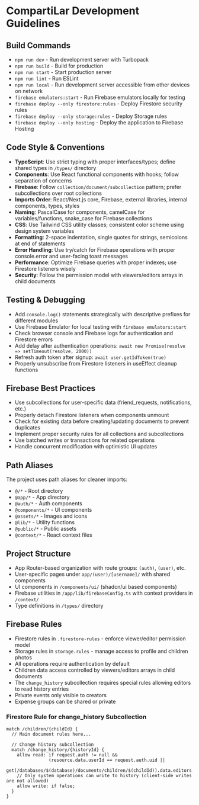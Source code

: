 # CompartiLar Development Guidelines

## Build Commands
- `npm run dev` - Run development server with Turbopack
- `npm run build` - Build for production
- `npm run start` - Start production server
- `npm run lint` - Run ESLint
- `npm run local` - Run development server accessible from other devices on network
- `firebase emulators:start` - Run Firebase emulators locally for testing
- `firebase deploy --only firestore:rules` - Deploy Firestore security rules
- `firebase deploy --only storage:rules` - Deploy Storage rules
- `firebase deploy --only hosting` - Deploy the application to Firebase Hosting

## Code Style & Conventions
- **TypeScript**: Use strict typing with proper interfaces/types; define shared types in `/types/` directory
- **Components**: Use React functional components with hooks; follow separation of concerns
- **Firebase**: Follow `collection/document/subcollection` pattern; prefer subcollections over root collections
- **Imports Order**: React/Next.js core, Firebase, external libraries, internal components, types, styles
- **Naming**: PascalCase for components, camelCase for variables/functions, snake_case for Firebase collections
- **CSS**: Use Tailwind CSS utility classes; consistent color scheme using design system variables
- **Formatting**: 2-space indentation, single quotes for strings, semicolons at end of statements
- **Error Handling**: Use try/catch for Firebase operations with proper console.error and user-facing toast messages
- **Performance**: Optimize Firebase queries with proper indexes; use Firestore listeners wisely
- **Security**: Follow the permission model with viewers/editors arrays in child documents

## Testing & Debugging
- Add `console.log()` statements strategically with descriptive prefixes for different modules
- Use Firebase Emulator for local testing with `firebase emulators:start`
- Check browser console and Firebase logs for authentication and Firestore errors
- Add delay after authentication operations: `await new Promise(resolve => setTimeout(resolve, 2000))`
- Refresh auth token after signup: `await user.getIdToken(true)`
- Properly unsubscribe from Firestore listeners in useEffect cleanup functions

## Firebase Best Practices
- Use subcollections for user-specific data (friend_requests, notifications, etc.)
- Properly detach Firestore listeners when components unmount
- Check for existing data before creating/updating documents to prevent duplicates
- Implement proper security rules for all collections and subcollections
- Use batched writes or transactions for related operations
- Handle concurrent modification with optimistic UI updates

## Path Aliases
The project uses path aliases for cleaner imports:
- `@/*` - Root directory
- `@app/*` - App directory
- `@auth/*` - Auth components
- `@components/*` - UI components
- `@assets/*` - Images and icons
- `@lib/*` - Utility functions
- `@public/*` - Public assets
- `@context/*` - React context files

## Project Structure
- App Router-based organization with route groups: `(auth)`, `(user)`, etc.
- User-specific pages under `app/(user)/[username]/` with shared components
- UI components in `/components/ui/` (shadcn/ui based components)
- Firebase utilities in `/app/lib/firebaseConfig.ts` with context providers in `/context/`
- Type definitions in `/types/` directory

## Firebase Rules
- Firestore rules in `.firestore-rules` - enforce viewer/editor permission model
- Storage rules in `storage.rules` - manage access to profile and children photos
- All operations require authentication by default
- Children data access controlled by viewers/editors arrays in child documents
- The `change_history` subcollection requires special rules allowing editors to read history entries
- Private events only visible to creators
- Expense groups can be shared or private

### Firestore Rule for change_history Subcollection
```
match /children/{childId} {
  // Main document rules here...
  
  // Change history subcollection
  match /change_history/{historyId} {
    allow read: if request.auth != null && 
                (resource.data.userId == request.auth.uid || 
                 get(/databases/$(database)/documents/children/$(childId)).data.editors.hasAny([request.auth.uid]));
    // Only system operations can write to history (client-side writes are not allowed)
    allow write: if false;
  }
}